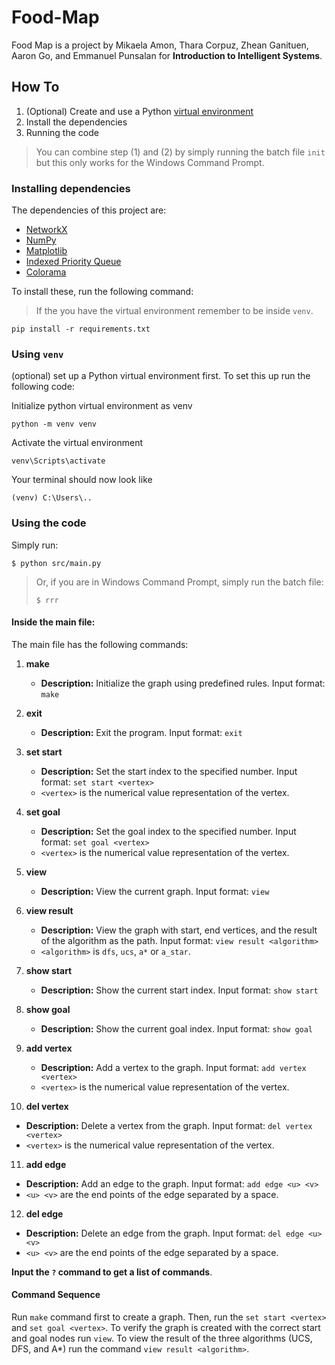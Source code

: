 # Food-Map

Food Map is a project by Mikaela Amon, Thara Corpuz, Zhean Ganituen, Aaron Go, and Emmanuel Punsalan for **Introduction to Intelligent Systems**. 

## How To

1. (Optional) Create and use a Python [virtual environment](https://docs.python.org/3/library/venv.html)
2. Install the dependencies
3. Running the code

> You can combine step (1) and (2) by simply running the batch file `init` but this only works for the Windows Command Prompt.

### Installing dependencies

The dependencies of this project are:

* [NetworkX](https://networkx.org/)
* [NumPy](https://numpy.org/)
* [Matplotlib](https://matplotlib.org/)
* [Indexed Priority Queue](https://github.com/gabrielbazan/indexed_priority_queue)
* [Colorama](https://pypi.org/project/colorama/)

To install these, run the following command:

> If the you have the virtual environment remember to be inside `venv`.

```
pip install -r requirements.txt
```

### Using `venv`
(optional) set up a Python virtual environment first. To set this up run the following code:

Initialize python virtual environment as venv

```
python -m venv venv
```

Activate the virtual environment

```
venv\Scripts\activate
```

Your terminal should now look like

```
(venv) C:\Users\..
```

### Using the code

Simply run:

```
$ python src/main.py
```

> Or, if you are in Windows Command Prompt, simply run the batch file: 
> ```
> $ rrr
> ```

#### Inside the main file:

The main file has the following commands: 

1. **make**
   - **Description:** Initialize the graph using predefined rules. Input format: `make`

2. **exit**
   - **Description:** Exit the program. Input format: `exit`

3. **set start**
   - **Description:** Set the start index to the specified number. Input format: `set start <vertex>`
   - `<vertex>` is the numerical value representation of the vertex.

4. **set goal**
   - **Description:** Set the goal index to the specified number. Input format: `set goal <vertex>`
   - `<vertex>` is the numerical value representation of the vertex.
  
5. **view**
   - **Description:** View the current graph. Input format: `view`

6. **view result**
   - **Description:** View the graph with start, end vertices, and the result of the algorithm as the path. Input format: `view result <algorithm>`
   - `<algorithm>` is `dfs`, `ucs`, `a*` or `a_star`.

7. **show start**
   - **Description:** Show the current start index. Input format: `show start`

8. **show goal**
   - **Description:** Show the current goal index. Input format: `show goal`

9. **add vertex**
   - **Description:** Add a vertex to the graph. Input format: `add vertex <vertex>`
   - `<vertex>` is the numerical value representation of the vertex.

10. **del vertex**
   - **Description:** Delete a vertex from the graph. Input format: `del vertex <vertex>`
   - `<vertex>` is the numerical value representation of the vertex.

11. **add edge**
   - **Description:** Add an edge to the graph. Input format: `add edge <u> <v>`
   - `<u> <v>` are the end points of the edge separated by a space.
  
12. **del edge**
   - **Description:** Delete an edge from the graph. Input format: `del edge <u> <v>`
   - `<u> <v>` are the end points of the edge separated by a space.

**Input the `?` command to get a list of commands**.

#### Command Sequence

Run `make` command first to create a graph.
Then, run the `set start <vertex>` and `set goal <vertex>`.
To verify the graph is created with the correct start and goal nodes run `view`.
To view the result of the three algorithms (UCS, DFS, and A*) run the command `view result <algorithm>`.
